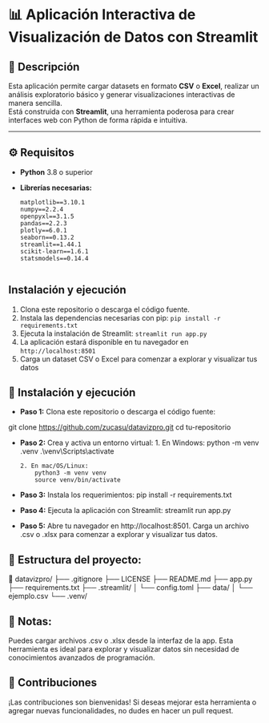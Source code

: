 # 📊 Aplicación Interactiva de Visualización de Datos con Streamlit

## 📝 Descripción

Esta aplicación permite cargar datasets en formato **CSV** o **Excel**, realizar un análisis exploratorio básico y generar visualizaciones interactivas de manera sencilla.  
Está construida con **Streamlit**, una herramienta poderosa para crear interfaces web con Python de forma rápida e intuitiva.

---

## ⚙️ Requisitos

- **Python** 3.8 o superior
- **Librerías necesarias:**

  ```text
  matplotlib==3.10.1  
  numpy==2.2.4  
  openpyxl==3.1.5  
  pandas==2.2.3  
  plotly==6.0.1  
  seaborn==0.13.2  
  streamlit==1.44.1  
  scikit-learn==1.6.1
  statsmodels==0.14.4


## Instalación y ejecución
1. Clona este repositorio o descarga el código fuente.
2. Instala las dependencias necesarias con pip: `pip install -r requirements.txt`
3. Ejecuta la instalación de Streamlit: `streamlit run app.py`
4. La aplicación estará disponible en tu navegador en `http://localhost:8501`
5. Carga un dataset CSV o Excel para comenzar a explorar y visualizar tus datos

## 🚀 Instalación y ejecución
- **Paso 1:** Clona este repositorio o descarga el código fuente:

git clone https://github.com/zucasu/datavizpro.git
cd tu-repositorio

- **Paso 2:** Crea y activa un entorno virtual:
      1. En Windows:
          python -m venv .venv
          .\venv\Scripts\activate

      2. En mac/OS/Linux:
          python3 -m venv venv
          source venv/bin/activate

- **Paso 3:** Instala los requerimientos:
    pip install -r requirements.txt

- **Paso 4:** Ejecuta la aplicación con Streamlit:
    streamlit run app.py

- **Paso 5:** Abre tu navegador en http://localhost:8501.
    Carga un archivo .csv o .xlsx para comenzar a explorar y visualizar tus datos.

## 📂 Estructura del proyecto:

📁 datavizpro/
├── .gitignore
├── LICENSE
├── README.md
├── app.py
├── requirements.txt
├── .streamlit/
│   └── config.toml
├── data/
│   └── ejemplo.csv
└── .venv/  

## 📌 Notas:
Puedes cargar archivos .csv o .xlsx desde la interfaz de la app.
Esta herramienta es ideal para explorar y visualizar datos sin necesidad de conocimientos avanzados de programación.

## 🤝 Contribuciones
¡Las contribuciones son bienvenidas! Si deseas mejorar esta herramienta o agregar nuevas funcionalidades, no dudes en hacer un pull request.